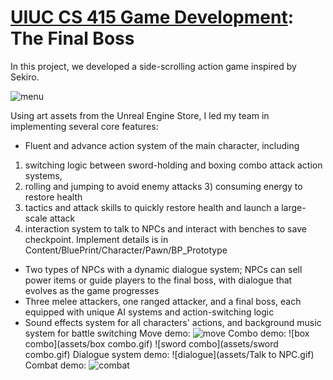 # [UIUC CS 415 Game Development](https://illinois-cs415.github.io/assignments/project.html): The Final Boss

In this project, we developed a side-scrolling action game inspired by Sekiro.

![menu](assets/Menu.gif)

Using art assets from the Unreal Engine Store, I led my team in implementing several core features:
-	Fluent and advance action system of the main character, including
  1) switching logic between sword-holding and boxing combo attack action systems,
  2) rolling and jumping to avoid enemy attacks
 	3) consuming energy to restore health
  4) tactics and attack skills to quickly restore health and launch a large-scale attack
  5) interaction system to talk to NPCs and interact with benches to save checkpoint.  Implement details is in Content/BluePrint/Character/Pawn/BP_Prototype
- Two types of NPCs with a dynamic dialogue system; NPCs can sell power items or guide players to the final boss, with dialogue that evolves as the game progresses
- Three melee attackers, one ranged attacker, and a final boss, each equipped with unique AI systems and action-switching logic
- Sound effects system for all characters' actions, and background music system for battle switching
Move demo:
![move](assets/Move.gif)
Combo demo:
![box combo](assets/box combo.gif)
![sword combo](assets/sword combo.gif)
Dialogue system demo:
![dialogue](assets/Talk to NPC.gif)
Combat demo:
![combat](assets/combat.gif)
